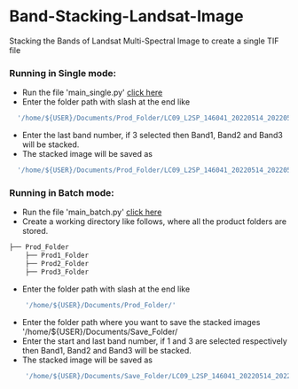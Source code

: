 # Band-Stacking-Landsat-Image
Stacking the Bands of Landsat Multi-Spectral Image to create a single TIF file

### Running in Single mode:
- Run the file 'main_single.py' [click here](main_single.py)
- Enter the folder path with slash at the end like 
```bash
  '/home/${USER}/Documents/Prod_Folder/LC09_L2SP_146041_20220514_20220516_02_T1/'
```
- Enter the last band number, if 3 selected then Band1, Band2 and Band3 will be stacked.
- The stacked image will be saved as 
```bash
  '/home/${USER}/Documents/Prod_Folder/LC09_L2SP_146041_20220514_20220516_02_T1/LC09_L2SP_146041_20220514_20220516_02_T1_stacked.TIF'
```


### Running in Batch mode:
- Run the file 'main_batch.py' [click here](main_batch.py)
- Create a working directory like follows, where all the product folders are stored.

```bash
├── Prod_Folder
    ├── Prod1_Folder
    ├── Prod2_Folder
    ├── Prod3_Folder
```

- Enter the folder path with slash at the end like
```bash
    '/home/${USER}/Documents/Prod_Folder/'
```
- Enter the folder path where you want to save the stacked images '/home/${USER}/Documents/Save_Folder/
- Enter the start and last band number, if 1 and 3 are selected respectively then Band1, Band2 and Band3 will be stacked.
- The stacked image will be saved as 
```bash
    '/home/${USER}/Documents/Save_Folder/LC09_L2SP_146041_20220514_20220516_02_T1_stacked.TIF'
```
